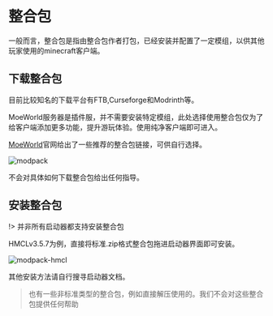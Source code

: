 # 整合包

一般而言，整合包是指由整合包作者打包，已经安装并配置了一定模组，以供其他玩家使用的minecraft客户端。

## 下载整合包

目前比较知名的下载平台有FTB,Curseforge和Modrinth等。

MoeWorld服务器是插件服，并不需要安装特定模组，此处选择使用整合包仅为了给客户端添加更多功能，提升游玩体验。使用纯净客户端即可进入。

[MoeWorld](https://project.moeworld.tech/)官网给出了一些推荐的整合包链接，可供自行选择。

![modpack](https://img2.imgtp.com/2024/05/14/LMXRGHWm.png)

不会对具体如何下载整合包给出任何指导。

## 安装整合包

!> 并非所有启动器都支持安装整合包

HMCLv3.5.7为例，直接将标准.zip格式整合包拖进启动器界面即可安装。

![modpack-hmcl](https://img2.imgtp.com/2024/05/14/A1lb9hhd.png)

其他安装方法请自行搜寻启动器文档。

> 也有一些非标准类型的整合包，例如直接解压使用的。我们不会对这些整合包提供任何帮助


